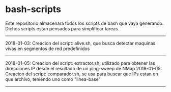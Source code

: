# bash-scripts

Este repositorio almacenara todos los scripts de bash que vaya generando.
Dichos scripts estan pensados para simplificar tareas.

---

2018-01-03: Creacion del script: alive.sh, que busca detectar maquinas vivas en segmentos de red predefinidos

---

2018-01-05: Creacion del script: extractor.sh, utilizado para obtener las direcciones IP desde el resultado de un ping-sweep de NMap
2018-01-05: Creacion del script: comparador.sh, se usa para buscar que IPs estan en que archivo, teniendo uno como "linea-base"

---
